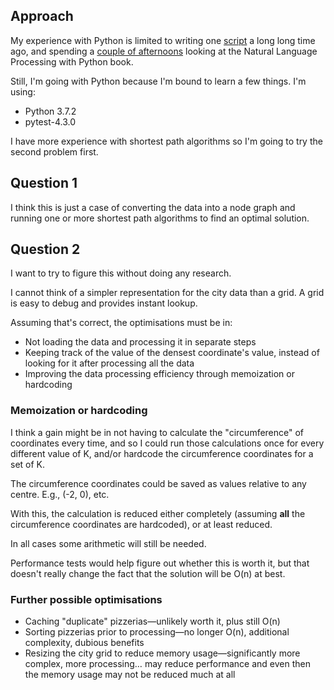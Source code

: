 ## Approach

My experience with Python is limited to writing one [script](https://github.com/ivanmaeder/vimv) a long long time ago, and spending a [couple of afternoons](https://github.com/ivanmaeder/NLP) looking at the Natural Language Processing with Python book.

Still, I'm going with Python because I'm bound to learn a few things. I'm using:

- Python 3.7.2
- pytest-4.3.0

I have more experience with shortest path algorithms so I'm going to try the second problem first.

## Question 1

I think this is just a case of converting the data into a node graph and running one or more shortest path algorithms to find an optimal solution.



## Question 2

I want to try to figure this without doing any research.

I cannot think of a simpler representation for the city data than a grid. A grid is easy to debug and provides instant lookup.

Assuming that's correct, the optimisations must be in:

- Not loading the data and processing it in separate steps
- Keeping track of the value of the densest coordinate's value, instead of looking for it after processing all the data
- Improving the data processing efficiency through memoization or hardcoding

### Memoization or hardcoding

I think a gain might be in not having to calculate the "circumference" of coordinates every time, and so I could run those calculations once for every different value of K, and/or hardcode the circumference coordinates for a set of K.

The circumference coordinates could be saved as values relative to any centre. E.g., (-2, 0), etc.

With this, the calculation is reduced either completely (assuming **all** the circumference coordinates are hardcoded), or at least reduced.

In all cases some arithmetic will still be needed.

Performance tests would help figure out whether this is worth it, but that doesn't really change the fact that the solution will be O(n) at best.

### Further possible optimisations

- Caching "duplicate" pizzerias—unlikely worth it, plus still O(n)
- Sorting pizzerias prior to processing—no longer O(n), additional complexity, dubious benefits
- Resizing the city grid to reduce memory usage—significantly more complex, more processing… may reduce performance and even then the memory usage may not be reduced much at all




